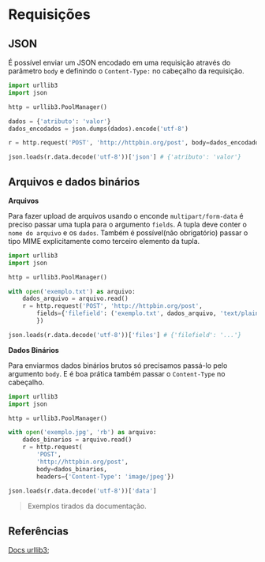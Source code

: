 # Requisições
  
## JSON
  
É possível enviar um JSON encodado em uma requisição através do parâmetro `body` e definindo o `Content-Type:` no cabeçalho da requisição.  
  
```py
import urllib3
import json

http = urllib3.PoolManager()

dados = {'atributo': 'valor'}
dados_encodados = json.dumps(dados).encode('utf-8')

r = http.request('POST', 'http://httpbin.org/post', body=dados_encodados, headers={'Content-Type': 'application/json'})

json.loads(r.data.decode('utf-8'))['json'] # {'atributo': 'valor'}

```  

## Arquivos e dados binários
  
**Arquivos**
  
Para fazer upload de arquivos usando o enconde `multipart/form-data` é preciso passar uma tupla para o argumento `fields`. A tupla deve conter o `nome do arquivo` e os `dados`. Também é possível(não obrigatório) passar o tipo MIME explicitamente como terceiro elemento da tupla.  
  
```py
import urllib3
import json

http = urllib3.PoolManager()

with open('exemplo.txt') as arquivo:
    dados_arquivo = arquivo.read()
    r = http.request('POST', 'http://httpbin.org/post', 
        fields={'filefield': ('exemplo.txt', dados_arquivo, 'text/plain'),
        })

json.loads(r.data.decode('utf-8'))['files'] # {'filefield': '...'}
```
  
**Dados Binários**
  
Para enviarmos dados binários brutos só precisamos passá-lo pelo argumento `body`. E é boa prática também passar o `Content-Type` no cabeçalho.  

```py
import urllib3
import json

http = urllib3.PoolManager()

with open('exemplo.jpg', 'rb') as arquivo:
    dados_binarios = arquivo.read()
    r = http.request(
        'POST',
        'http://httpbin.org/post',
        body=dados_binarios,
        headers={'Content-Type': 'image/jpeg'})
        
json.loads(r.data.decode('utf-8'))['data']

```
  
> Exemplos tirados da documentação.
  

## Referências
  
[Docs urllib3](http://urllib3.readthedocs.io/en/latest/user-guide.html);  

